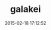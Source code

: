 ---
layout: post
title:  "galakei"
repo:   "mobalean/galakei"
date:   2015-02-18 17:12:52
gemurl: http://galakei.mobalean.com/
---